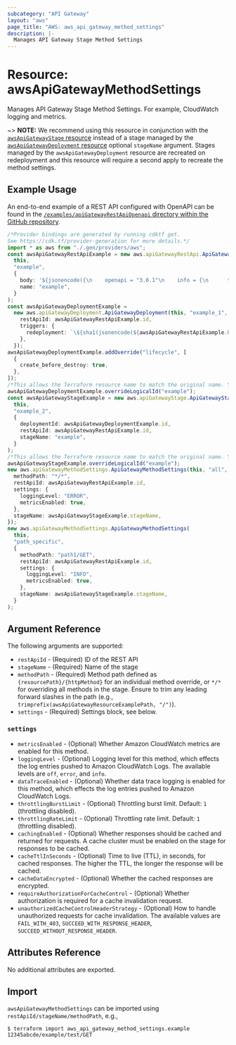 ```yaml
---
subcategory: "API Gateway"
layout: "aws"
page_title: "AWS: aws_api_gateway_method_settings"
description: |-
  Manages API Gateway Stage Method Settings
---
```


# Resource: awsApiGatewayMethodSettings

Manages API Gateway Stage Method Settings. For example, CloudWatch logging and metrics.

\~> **NOTE:** We recommend using this resource in conjunction with the [`awsApiGatewayStage` resource](api_gateway_stage.html) instead of a stage managed by the [`awsApiGatewayDeployment` resource](api_gateway_deployment.html) optional `stageName` argument. Stages managed by the `awsApiGatewayDeployment` resource are recreated on redeployment and this resource will require a second apply to recreate the method settings.

## Example Usage

An end-to-end example of a REST API configured with OpenAPI can be found in the [`/examples/apiGatewayRestApiOpenapi` directory within the GitHub repository](https://github.com/hashicorp/terraform-provider-aws/tree/main/examples/api-gateway-rest-api-openapi).

```typescript
/*Provider bindings are generated by running cdktf get.
See https://cdk.tf/provider-generation for more details.*/
import * as aws from "./.gen/providers/aws";
const awsApiGatewayRestApiExample = new aws.apiGatewayRestApi.ApiGatewayRestApi(
  this,
  "example",
  {
    body: '${jsonencode({\n    openapi = "3.0.1"\n    info = {\n      title   = "example"\n      version = "1.0"\n    }\n    paths = {\n      "/path1" = {\n        get = {\n          x-amazon-apigateway-integration = {\n            httpMethod           = "GET"\n            payloadFormatVersion = "1.0"\n            type                 = "HTTP_PROXY"\n            uri                  = "https://ip-ranges.amazonaws.com/ip-ranges.json"\n          }\n        }\n      }\n    }\n  })}',
    name: "example",
  }
);
const awsApiGatewayDeploymentExample =
  new aws.apiGatewayDeployment.ApiGatewayDeployment(this, "example_1", {
    restApiId: awsApiGatewayRestApiExample.id,
    triggers: {
      redeployment: `\${sha1(jsonencode(${awsApiGatewayRestApiExample.body}))}`,
    },
  });
awsApiGatewayDeploymentExample.addOverride("lifecycle", [
  {
    create_before_destroy: true,
  },
]);
/*This allows the Terraform resource name to match the original name. You can remove the call if you don't need them to match.*/
awsApiGatewayDeploymentExample.overrideLogicalId("example");
const awsApiGatewayStageExample = new aws.apiGatewayStage.ApiGatewayStage(
  this,
  "example_2",
  {
    deploymentId: awsApiGatewayDeploymentExample.id,
    restApiId: awsApiGatewayRestApiExample.id,
    stageName: "example",
  }
);
/*This allows the Terraform resource name to match the original name. You can remove the call if you don't need them to match.*/
awsApiGatewayStageExample.overrideLogicalId("example");
new aws.apiGatewayMethodSettings.ApiGatewayMethodSettings(this, "all", {
  methodPath: "*/*",
  restApiId: awsApiGatewayRestApiExample.id,
  settings: {
    loggingLevel: "ERROR",
    metricsEnabled: true,
  },
  stageName: awsApiGatewayStageExample.stageName,
});
new aws.apiGatewayMethodSettings.ApiGatewayMethodSettings(
  this,
  "path_specific",
  {
    methodPath: "path1/GET",
    restApiId: awsApiGatewayRestApiExample.id,
    settings: {
      loggingLevel: "INFO",
      metricsEnabled: true,
    },
    stageName: awsApiGatewayStageExample.stageName,
  }
);

```

## Argument Reference

The following arguments are supported:

* `restApiId` - (Required) ID of the REST API
* `stageName` - (Required) Name of the stage
* `methodPath` - (Required) Method path defined as `{resourcePath}/{httpMethod}` for an individual method override, or `*/*` for overriding all methods in the stage. Ensure to trim any leading forward slashes in the path (e.g., `trimprefix(awsApiGatewayResourceExamplePath, "/")`).
* `settings` - (Required) Settings block, see below.

### `settings`

* `metricsEnabled` - (Optional) Whether Amazon CloudWatch metrics are enabled for this method.
* `loggingLevel` - (Optional) Logging level for this method, which effects the log entries pushed to Amazon CloudWatch Logs. The available levels are `off`, `error`, and `info`.
* `dataTraceEnabled` - (Optional) Whether data trace logging is enabled for this method, which effects the log entries pushed to Amazon CloudWatch Logs.
* `throttlingBurstLimit` - (Optional) Throttling burst limit. Default: `1` (throttling disabled).
* `throttlingRateLimit` - (Optional) Throttling rate limit. Default: `1` (throttling disabled).
* `cachingEnabled` - (Optional) Whether responses should be cached and returned for requests. A cache cluster must be enabled on the stage for responses to be cached.
* `cacheTtlInSeconds` - (Optional) Time to live (TTL), in seconds, for cached responses. The higher the TTL, the longer the response will be cached.
* `cacheDataEncrypted` - (Optional) Whether the cached responses are encrypted.
* `requireAuthorizationForCacheControl` - (Optional) Whether authorization is required for a cache invalidation request.
* `unauthorizedCacheControlHeaderStrategy` - (Optional) How to handle unauthorized requests for cache invalidation. The available values are `FAIL_WITH_403`, `SUCCEED_WITH_RESPONSE_HEADER`, `SUCCEED_WITHOUT_RESPONSE_HEADER`.

## Attributes Reference

No additional attributes are exported.

## Import

`awsApiGatewayMethodSettings` can be imported using `restApiId/stageName/methodPath`, e.g.,

```console
$ terraform import aws_api_gateway_method_settings.example 12345abcde/example/test/GET
```
